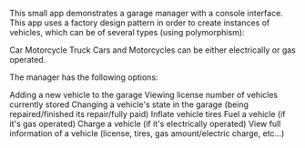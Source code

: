 This small app demonstrates a garage manager with a console interface. This app uses a factory design pattern in order to create instances of vehicles, which can be of several types (using polymorphism):

Car
Motorcycle
Truck
Cars and Motorcycles can be either electrically or gas operated.

The manager has the following options:

Adding a new vehicle to the garage
Viewing license number of vehicles currently stored
Changing a vehicle's state in the garage (being repaired/finished its repair/fully paid)
Inflate vehicle tires
Fuel a vehicle (if it's gas operated)
Charge a vehicle (if it's electrically operated)
View full information of a vehicle (license, tires, gas amount/electric charge, etc...)

